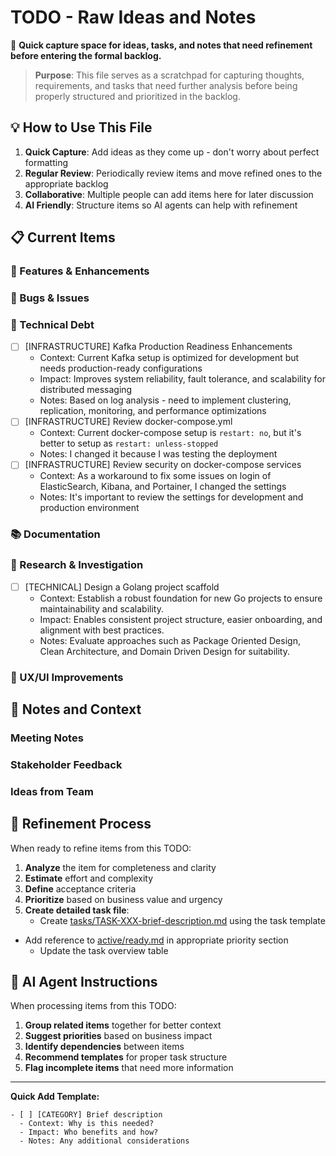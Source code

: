 # TODO - Raw Ideas and Notes

📝 **Quick capture space for ideas, tasks, and notes that need refinement before entering the formal backlog.**

> **Purpose**: This file serves as a scratchpad for capturing thoughts, requirements, and tasks that need further analysis before being properly structured and prioritized in the backlog.

## 💡 How to Use This File

1. **Quick Capture**: Add ideas as they come up - don't worry about perfect formatting
2. **Regular Review**: Periodically review items and move refined ones to the appropriate backlog
3. **Collaborative**: Multiple people can add items here for later discussion
4. **AI Friendly**: Structure items so AI agents can help with refinement

## 📋 Current Items

### 🚀 Features & Enhancements
<!-- Add new feature ideas here -->

### 🐛 Bugs & Issues
<!-- Add bug reports and issues here -->

### 🔧 Technical Debt
<!-- Add technical improvements here -->
- [ ] [INFRASTRUCTURE] Kafka Production Readiness Enhancements
  - Context: Current Kafka setup is optimized for development but needs production-ready configurations
  - Impact: Improves system reliability, fault tolerance, and scalability for distributed messaging
  - Notes: Based on log analysis - need to implement clustering, replication, monitoring, and performance optimizations
- [ ] [INFRASTRUCTURE] Review docker-compose.yml
  - Context: Current docker-compose setup is `restart: no`, but it's better to setup as `restart: unless-stopped`
  - Notes: I changed it because I was testing the deployment
- [ ] [INFRASTRUCTURE] Review security on docker-compose services
  - Context: As a workaround to fix some issues on login of ElasticSearch, Kibana, and Portainer, I changed the settings
  - Notes: It's important to review the settings for development and production environment

### 📚 Documentation
<!-- Add documentation tasks here -->

### 🧪 Research & Investigation
<!-- Add research tasks and spikes here -->
- [ ] [TECHNICAL] Design a Golang project scaffold
  - Context: Establish a robust foundation for new Go projects to ensure maintainability and scalability.
  - Impact: Enables consistent project structure, easier onboarding, and alignment with best practices.
  - Notes: Evaluate approaches such as Package Oriented Design, Clean Architecture, and Domain Driven Design for suitability.

### 🎨 UX/UI Improvements
<!-- Add user experience improvements here -->

## 📝 Notes and Context

### Meeting Notes
<!-- Add relevant meeting notes that might generate tasks -->

### Stakeholder Feedback
<!-- Add feedback from users, customers, or stakeholders -->

### Ideas from Team
<!-- Add brainstorming results and team suggestions -->

## 🔄 Refinement Process

When ready to refine items from this TODO:

1. **Analyze** the item for completeness and clarity
2. **Estimate** effort and complexity
3. **Define** acceptance criteria
4. **Prioritize** based on business value and urgency
5. **Create detailed task file**:
   - Create [tasks/TASK-XXX-brief-description.md](tasks/) using the task template
- Add reference to [active/ready.md](active/ready.md) in appropriate priority section
   - Update the task overview table

## 🤖 AI Agent Instructions

When processing items from this TODO:

1. **Group related items** together for better context
2. **Suggest priorities** based on business impact
3. **Identify dependencies** between items
4. **Recommend templates** for proper task structure
5. **Flag incomplete items** that need more information

---

**Quick Add Template:**
```
- [ ] [CATEGORY] Brief description
  - Context: Why is this needed?
  - Impact: Who benefits and how?
  - Notes: Any additional considerations
```
